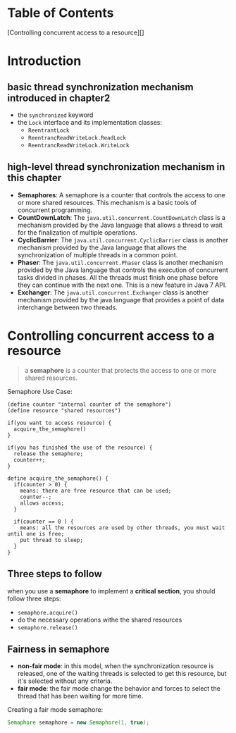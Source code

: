 # Table of Contents

[Controlling concurrent access to a resource][]


# Introduction

## **basic thread synchronization mechanism** introduced in chapter2

- the `synchronized` keyword
- the `Lock` interface and its implementation classes:
  - `ReentrantLock`
  - `ReentrancReadWriteLock.ReadLock`
  - `ReentrancReadWriteLock.WriteLock`

## **high-level thread synchronization mechanism** in this chapter

- **Semaphores**: A semaphore is a counter that controls the access to one or more shared resources. This mechanism is a basic tools of concurrent programming.
- **CountDownLatch**: The `java.util.concurrent.CountDownLatch` class is a mechanism provided by the Java language that allows a thread to wait for the finalization of multiple operations.
- **CyclicBarrier**: The `java.util.concurrent.CyclicBarrier` class is another mechanism provided by the Java language that allows the synchronization of multiple threads in a common point.
- **Phaser**: The `java.util.concurrent.Phaser` class is another mechanism provided by the Java language that controls the execution of concurrent tasks divided in phases. All the threads must finish one phase before they can continue with the next one. This is a new feature in Java 7 API.
- **Exchanger**: The `java.util.concurrent.Exchanger` class is another mechanism provided by the java language that provides a point of data interchange between two threads.

# Controlling concurrent access to a resource

> a **semaphore** is a counter that protects the access to one or more shared resources.

Semaphore Use Case:

```
(define counter "internal counter of the semaphore")
(define resource "shared resources")

if(you want to access resource) {
  acquire_the_semaphore()
}

if(you has finished the use of the resource) {
  release the semaphore;
  counter++;
}

define acquire_the_semaphore() {
  if(counter > 0) {
    means: there are free resource that can be used;
    counter--;
    allows access;
  }

  if(counter == 0 ) {
    means: all the resources are used by other threads, you must wait until one is free;
    put thread to sleep;
  }
}
```

## Three steps to follow

when you use a **semaphore** to implement a **critical section**, you should follow three steps:

- `semaphore.acquire()`
- do the necessary operations withe the shared resources
- `semaphore.release()`

## Fairness in semaphore

- **non-fair mode**: in this model, when the synchronization resource is released, one of the waiting threads is selected to get this resource, but it's selected without any criteria.
- **fair mode**: the fair mode change the behavior and forces to select the thread that has been waiting for more time.

Creating a fair mode semaphore:

```java
Semaphore semaphore = new Semaphore(1, true);
```
